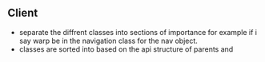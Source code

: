 

## Client 
- separate the diffrent classes into sections of importance for example if i say warp be in the navigation class for the nav object.
- classes are sorted into based on the api structure of parents and  
